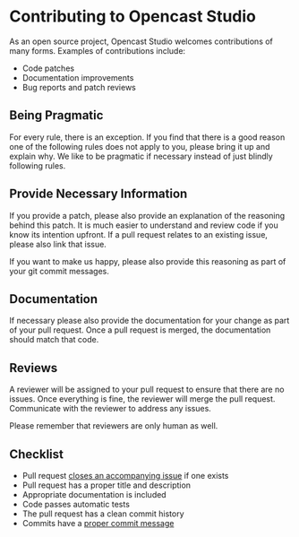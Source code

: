 Contributing to Opencast Studio
===============================

As an open source project, Opencast Studio welcomes contributions of many forms.
Examples of contributions include:

- Code patches
- Documentation improvements
- Bug reports and patch reviews


Being Pragmatic
---------------

For every rule, there is an exception.
If you find that there is a good reason one of the following rules does not apply to you,
please bring it up and explain why.
We like to be pragmatic if necessary instead of just blindly following rules.


Provide Necessary Information
-----------------------------

If you provide a patch, please also provide an explanation of the reasoning behind this patch.
It is much easier to understand and review code if you know its intention upfront.
If a pull request relates to an existing issue, please also link that issue.

If you want to make us happy, please also provide this reasoning as part of your git commit messages.


Documentation
-------------

If necessary please also provide the documentation for your change as part of your pull request.
Once a pull request is merged, the documentation should match that code.


Reviews
-------

A reviewer will be assigned to your pull request to ensure that there are no issues.
Once everything is fine, the reviewer will merge the pull request.
Communicate with the reviewer to address any issues.

Please remember that reviewers are only human as well.


Checklist
---------

- Pull request [closes an accompanying issue](https://help.github.com/en/articles/closing-issues-using-keywords) if one exists
- Pull request has a proper title and description
- Appropriate documentation is included
- Code passes automatic tests
- The pull request has a clean commit history
- Commits have a [proper commit message](https://chris.beams.io/posts/git-commit/)
